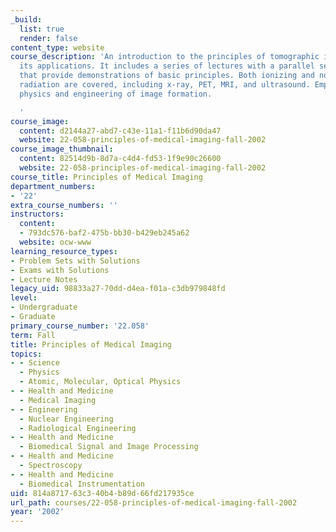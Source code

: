 ```yaml
---
_build:
  list: true
  render: false
content_type: website
course_description: 'An introduction to the principles of tomographic imaging and
  its applications. It includes a series of lectures with a parallel set of recitations
  that provide demonstrations of basic principles. Both ionizing and non-ionizing
  radiation are covered, including x-ray, PET, MRI, and ultrasound. Emphasis on the
  physics and engineering of image formation.

  '
course_image:
  content: d2144a27-abd7-c43e-11a1-f11b6d90da47
  website: 22-058-principles-of-medical-imaging-fall-2002
course_image_thumbnail:
  content: 82514d9b-8d7a-c4d4-fd53-1f9e90c26600
  website: 22-058-principles-of-medical-imaging-fall-2002
course_title: Principles of Medical Imaging
department_numbers:
- '22'
extra_course_numbers: ''
instructors:
  content:
  - 793dc576-baf2-475b-bb30-b429eb245a62
  website: ocw-www
learning_resource_types:
- Problem Sets with Solutions
- Exams with Solutions
- Lecture Notes
legacy_uid: 98833a27-70dd-d4ea-f01a-c3db979848fd
level:
- Undergraduate
- Graduate
primary_course_number: '22.058'
term: Fall
title: Principles of Medical Imaging
topics:
- - Science
  - Physics
  - Atomic, Molecular, Optical Physics
- - Health and Medicine
  - Medical Imaging
- - Engineering
  - Nuclear Engineering
  - Radiological Engineering
- - Health and Medicine
  - Biomedical Signal and Image Processing
- - Health and Medicine
  - Spectroscopy
- - Health and Medicine
  - Biomedical Instrumentation
uid: 814a8717-63c3-40b4-b89d-66fd217935ce
url_path: courses/22-058-principles-of-medical-imaging-fall-2002
year: '2002'
---
```


